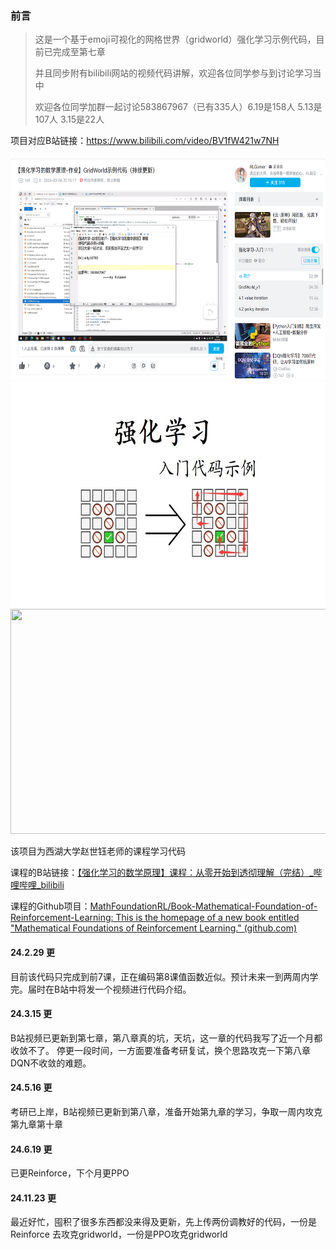 ### 前言

> 这是一个基于emoji可视化的网格世界（gridworld）强化学习示例代码，目前已完成至第七章
>
> 并且同步附有bilibili网站的视频代码讲解，欢迎各位同学参与到讨论学习当中
>
> 欢迎各位同学加群一起讨论583867967（已有335人）6.19是158人 5.13是107人  3.15是22人

项目对应B站链接：https://www.bilibili.com/video/BV1fW421w7NH

<img src="./images/bilibili.png"  width="640" height="360"/>
<img src="./images/homepage.jpg" width="640" height="360"/>
<img src="./images/SARSA.gif"  width="640" height="360"/>


该项目为西湖大学赵世钰老师的课程学习代码

课程的B站链接：[【强化学习的数学原理】课程：从零开始到透彻理解（完结）_哔哩哔哩_bilibili](https://www.bilibili.com/video/BV1sd4y167NS)

课程的Github项目：[MathFoundationRL/Book-Mathematical-Foundation-of-Reinforcement-Learning: This is the homepage of a new book entitled "Mathematical Foundations of Reinforcement Learning." (github.com)](https://github.com/MathFoundationRL/Book-Mathematical-Foundation-of-Reinforcement-Learning)


#### 24.2.29 更
目前该代码只完成到前7课，正在编码第8课值函数近似。预计未来一到两周内学完。届时在B站中将发一个视频进行代码介绍。

#### 24.3.15 更
B站视频已更新到第七章，第八章真的坑，天坑，这一章的代码我写了近一个月都收敛不了。
停更一段时间，一方面要准备考研复试，换个思路攻克一下第八章DQN不收敛的难题。

#### 24.5.16 更
考研已上岸，B站视频已更新到第八章，准备开始第九章的学习，争取一周内攻克第九章第十章

#### 24.6.19 更

已更Reinforce，下个月更PPO

#### 24.11.23 更
最近好忙，囤积了很多东西都没来得及更新，先上传两份调教好的代码，一份是Reinforce 去攻克gridworld，一份是PPO攻克gridworld